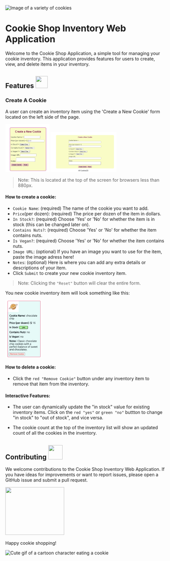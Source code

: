 
![Image of a variety of cookies](https://images.squarespace-cdn.com/content/v1/559d9ae6e4b07f54795d8c45/1451952277941-4KP8BNVRTVNP3YLV9TAO/photo_top_cookiegroupshot.jpg?format=2500w )

# Cookie Shop Inventory Web Application  

Welcome to the Cookie Shop Application, a simple tool for managing your cookie inventory. This application provides features for users to create, view, and delete items in your inventory.


## Features <img src="https://media.tenor.com/dY8ZlGuoD0QAAAAj/angel-angel-cookie.gif" width="38" height="38">

### Create A Cookie
A user can create an inventory item using the 'Create a New Cookie' form located on the left side of the page.

<img src="screenshots/create-cookie-form-large.png" height="150" alt="Screenshot of the create cookies form.">
<img src="screenshots/create-cookie-form-small.png" height="125" alt="Screenshot of the create cookies form.">

> Note: This is located at the top of the screen for browsers less than 880px. 

#### How to create a cookie: 
- ``Cookie Name``: (required) The name of the cookie you want to add.
- ``Price``(per dozen): (required) The price per dozen of the item in dollars.
- ``In Stock?``: (required) Choose 'Yes' or 'No' for whether the item is in stock (this can be changed later on).
- ``Contains Nuts?``: (required) Choose 'Yes' or 'No' for whether the item contains nuts.
- ``Is Vegan?``: (required) Choose 'Yes' or 'No' for whether the item contains nuts.
- ``Image URL``: (optional) If you have an image you want to use for the item, paste the image adress here!
- ``Notes``: (optional) Here is where you can add any extra details or descriptions of your item.
- Click ``Submit`` to create your new cookie inventory item.
>Note: Clicking the ``"Reset"`` button will clear the entire form.

You new cookie inventory item will look something like this:

<img src="screenshots/cookie-remove-cookie.png" height="180" alt="Screenshot of the create cookies form.">

#### How to delete a cookie:
- Click the ``red "Remove Cookie"`` button under any inventory item to remove that item from the inventory. 

#### Interactive Features:
- The user can dynamically update the "in stock" value for existing inventory items. 
Click on the ``red "yes"`` or ``green "no"`` buttton to change "in stock" to "out of stock", and vice versa.

- The cookie count at the top of the inventory list will show an updated count of all the cookies in the inventory.


## Contributing <img src="https://media.giphy.com/media/MuC8h6BkWBgRxN7zcG/source.gif" width="45" height="45">

We welcome contributions to the Cookie Shop Inventory Web Application. If you have ideas for improvements or want to report issues, please open a GitHub issue and submit a pull request.

<img src="https://i.pinimg.com/originals/92/cf/ae/92cfae9031754fbb5f97e53d218da29d.gif" width="185" height="150">

Happy cookie shopping!

![Cute gif of a cartoon character eating a cookie](https://media.tenor.com/zluE5zNOkOkAAAAC/cute-eating.gif)

